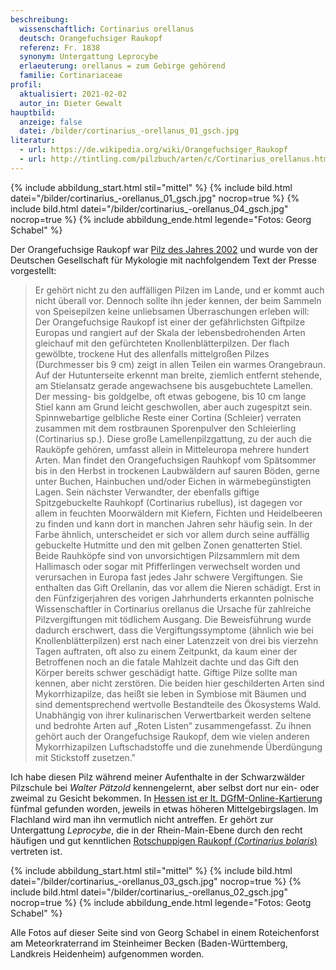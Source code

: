 ```yaml
---
beschreibung:
  wissenschaftlich: Cortinarius orellanus
  deutsch: Orangefuchsiger Raukopf
  referenz: Fr. 1838
  synonym: Untergattung Leprocybe
  erlaeuterung: orellanus = zum Gebirge gehörend
  familie: Cortinariaceae
profil:
  aktualisiert: 2021-02-02
  autor_in: Dieter Gewalt
hauptbild:
  anzeige: false
  datei: /bilder/cortinarius_-orellanus_01_gsch.jpg
literatur:
  - url: https://de.wikipedia.org/wiki/Orangefuchsiger_Raukopf
  - url: http://tintling.com/pilzbuch/arten/c/Cortinarius_orellanus.html
---
```

{% include abbildung_start.html stil="mittel" %}
{% include bild.html datei="/bilder/cortinarius_-orellanus_01_gsch.jpg" nocrop=true %}
{% include bild.html datei="/bilder/cortinarius_-orellanus_04_gsch.jpg" nocrop=true %}
{% include abbildung_ende.html legende="Fotos: Georg Schabel" %}

Der Orangefuchsige Raukopf war [Pilz des Jahres 2002](https://www.dgfm-ev.de/pilz-des-jahres/2002-orangefuchsiger-raukopf) und wurde von der Deutschen Gesellschaft für Mykologie mit nachfolgendem Text der Presse vorgestellt:

> Er gehört nicht zu den auffälligen Pilzen im Lande, und er kommt auch nicht überall vor. Dennoch sollte ihn jeder kennen, der beim Sammeln von Speisepilzen keine unliebsamen Überraschungen erleben will: Der Orangefuchsige Raukopf  ist einer der gefährlichsten Giftpilze Europas und rangiert auf der Skala der lebensbedrohenden Arten gleichauf mit den gefürchteten Knollenblätterpilzen.
> Der flach gewölbte, trockene Hut des allenfalls mittelgroßen Pilzes (Durchmesser bis 9 cm) zeigt in allen Teilen ein warmes Orangebraun. Auf der Hutunterseite erkennt man breite, ziemlich entfernt stehende, am Stielansatz gerade angewachsene bis ausgebuchtete Lamellen. Der messing- bis goldgelbe, oft etwas gebogene, bis 10 cm lange Stiel kann am Grund leicht geschwollen, aber auch zugespitzt sein. Spinnwebartige gelbliche Reste einer Cortina (Schleier) verraten zusammen mit dem rostbraunen Sporenpulver den Schleierling (Cortinarius sp.). Diese große Lamellenpilzgattung, zu der auch die Rauköpfe gehören, umfasst allein in Mitteleuropa mehrere hundert Arten.
> Man findet den Orangefuchsigen Rauhkopf vom Spätsommer bis in den Herbst in trockenen Laubwäldern auf sauren Böden, gerne unter Buchen, Hainbuchen und/oder Eichen in wärmebegünstigten Lagen. Sein nächster Verwandter, der ebenfalls giftige Spitzgebuckelte Rauhkopf (Cortinarius rubellus), ist dagegen vor allem in feuchten Moorwäldern mit Kiefern, Fichten und Heidelbeeren zu finden und kann dort in manchen Jahren sehr häufig sein. In der Farbe ähnlich, unterscheidet er sich vor allem durch seine auffällig gebuckelte Hutmitte und den mit gelben Zonen genatterten Stiel.
> Beide Rauhköpfe sind von unvorsichtigen Pilzsammlern mit dem Hallimasch  oder sogar mit Pfifferlingen  verwechselt worden und verursachen in Europa fast jedes Jahr schwere Vergiftungen. Sie enthalten das Gift Orellanin, das vor allem die Nieren schädigt. Erst in den Fünfzigerjahren des vorigen Jahrhunderts erkannten polnische Wissenschaftler in Cortinarius orellanus die Ursache für zahlreiche Pilzvergiftungen mit tödlichem Ausgang. Die Beweisführung wurde dadurch erschwert, dass die Vergiftungssymptome (ähnlich wie bei Knollenblätterpilzen) erst nach einer Latenzzeit von drei bis vierzehn Tagen auftraten, oft also zu einem Zeitpunkt, da kaum einer der Betroffenen noch an die fatale Mahlzeit dachte und das Gift den Körper bereits schwer geschädigt hatte.
> Giftige Pilze sollte man kennen, aber nicht zerstören. Die beiden hier geschilderten Arten sind Mykorrhizapilze, das heißt sie leben in Symbiose mit Bäumen und sind dementsprechend wertvolle Bestandteile des Ökosystems Wald. Unabhängig von ihrer kulinarischen Verwertbarkeit werden seltene und bedrohte Arten auf „Roten Listen“ zusammengefasst. Zu ihnen gehört auch der Orangefuchsige Raukopf, dem wie vielen anderen Mykorrhizapilzen Luftschadstoffe und die zunehmende Überdüngung mit Stickstoff zusetzen."

Ich habe diesen Pilz während meiner Aufenthalte in der Schwarzwälder Pilzschule bei *Walter Pätzold* kennengelernt, aber selbst dort nur ein- oder zweimal zu Gesicht bekommen. In [Hessen ist er lt. DGfM-Online-Kartierung](https://hessen.pilze-deutschland.de/organismen/cortinarius-orellanus-fr-1838-1) fünfmal gefunden worden, jeweils in etwas höheren Mittelgebirgslagen. Im Flachland wird man ihn vermutlich nicht antreffen. Er gehört zur Untergattung *Leprocybe*, die in der Rhein-Main-Ebene durch den recht häufigen und gut kenntlichen [Rotschuppigen Raukopf (*Cortinarius bolaris*)](/pilze/cortinarius-bolaris-rotschuppiger-raukopf) vertreten ist.

{% include abbildung_start.html stil="mittel" %}
{% include bild.html datei="/bilder/cortinarius_-orellanus_03_gsch.jpg" nocrop=true %}
{% include bild.html datei="/bilder/cortinarius_-orellanus_02_gsch.jpg" nocrop=true %}
{% include abbildung_ende.html legende="Fotos: Geotg Schabel" %}

Alle Fotos auf dieser Seite sind von Georg Schabel in einem Roteichenforst am Meteorkraterrand im Steinheimer Becken (Baden-Württemberg, Landkreis Heidenheim) aufgenommen worden.